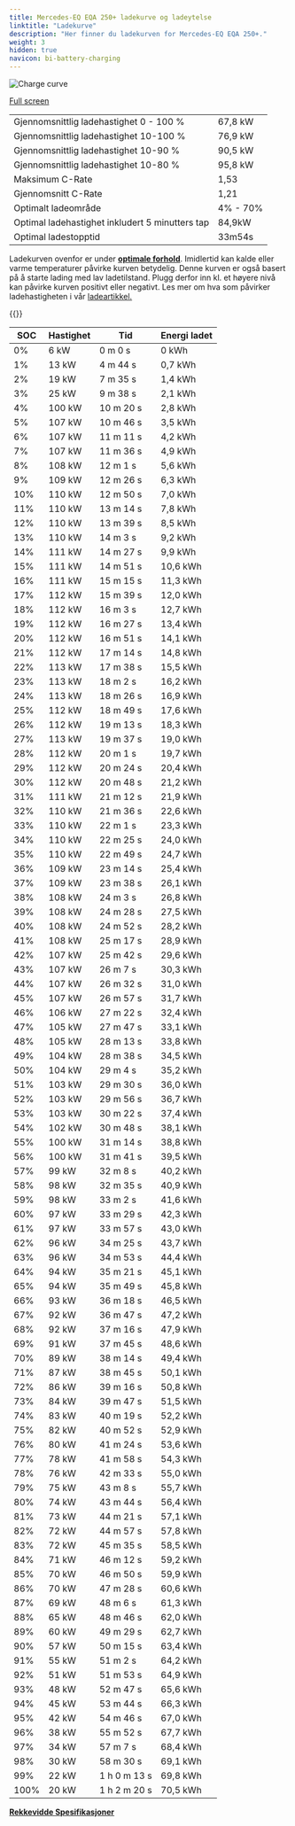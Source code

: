 ```yaml
---
title: Mercedes-EQ EQA 250+ ladekurve og ladeytelse
linktitle: "Ladekurve"
description: "Her finner du ladekurven for Mercedes-EQ EQA 250+."
weight: 3
hidden: true
navicon: bi-battery-charging
---
```

<!-- markdownlint-disable MD033 -->
<img src="/images/models/mercedes/eqa/eqa_250plus/chargingcurve.svg" alt="Charge curve" class="img-fluid">

[Full screen](/images/models/mercedes/eqa/eqa_250plus/chargingcurve.svg)


<table class="table table-striped border">
<tbody>
<tr>
<td>Gjennomsnittlig ladehastighet 0 - 100 %</td><td>67,8 kW</td>
</tr>
<tr>
<td>Gjennomsnittlig ladehastighet 10-100 %</td><td>76,9 kW</td>
</tr>
<tr>
<td>Gjennomsnittlig ladehastighet 10-90 %</td><td>90,5 kW</td>
</tr>
<tr>
<td>Gjennomsnittlig ladehastighet 10-80 %</td><td>95,8 kW</td>
</tr>
<tr>
<td>Maksimum C-Rate</td><td>1,53</td>
</tr>
<tr>
<td>Gjennomsnitt C-Rate</td><td>1,21</td>
</tr>
<tr>
<td>Optimalt ladeområde</td><td>4% - 70%</td>
</tr>
<tr>
<td>Optimal ladehastighet inkludert 5 minutters tap</td><td>84,9kW</td>
</tr>
<tr>
<td>Optimal ladestopptid</td><td>33m54s</td>
</tr>
</tbody>
</table>


Ladekurven ovenfor er under **[optimale forhold](../../../../../technology/battery/charging/#temperatur)**. Imidlertid kan kalde eller varme temperaturer påvirke kurven betydelig. Denne kurven er også basert på å starte lading med lav ladetilstand. Plugg derfor inn kl. et høyere nivå kan påvirke kurven positivt eller negativt. Les mer om hva som påvirker ladehastigheten i vår [ladeartikkel.](../../../../../technology/battery/charging/)


{{<evkxdisplayaddarticle />}}
<table class="table table-striped border">
<thead>
<tr><th>SOC</th><th>Hastighet</th><th>Tid</th><th>Energi ladet</th></tr>
</thead>
<tbody>
<tr>
<td>0%</td><td>6 kW</td><td> 0 m 0 s </td><td>0 kWh </td>
</tr>
<tr>
<td>1%</td><td>13 kW</td><td> 4 m 44 s </td><td>0,7 kWh </td>
</tr>
<tr>
<td>2%</td><td>19 kW</td><td> 7 m 35 s </td><td>1,4 kWh </td>
</tr>
<tr>
<td>3%</td><td>25 kW</td><td> 9 m 38 s </td><td>2,1 kWh </td>
</tr>
<tr>
<td>4%</td><td>100 kW</td><td> 10 m 20 s </td><td>2,8 kWh </td>
</tr>
<tr>
<td>5%</td><td>107 kW</td><td> 10 m 46 s </td><td>3,5 kWh </td>
</tr>
<tr>
<td>6%</td><td>107 kW</td><td> 11 m 11 s </td><td>4,2 kWh </td>
</tr>
<tr>
<td>7%</td><td>107 kW</td><td> 11 m 36 s </td><td>4,9 kWh </td>
</tr>
<tr>
<td>8%</td><td>108 kW</td><td> 12 m 1 s </td><td>5,6 kWh </td>
</tr>
<tr>
<td>9%</td><td>109 kW</td><td> 12 m 26 s </td><td>6,3 kWh </td>
</tr>
<tr>
<td>10%</td><td>110 kW</td><td> 12 m 50 s </td><td>7,0 kWh </td>
</tr>
<tr>
<td>11%</td><td>110 kW</td><td> 13 m 14 s </td><td>7,8 kWh </td>
</tr>
<tr>
<td>12%</td><td>110 kW</td><td> 13 m 39 s </td><td>8,5 kWh </td>
</tr>
<tr>
<td>13%</td><td>110 kW</td><td> 14 m 3 s </td><td>9,2 kWh </td>
</tr>
<tr>
<td>14%</td><td>111 kW</td><td> 14 m 27 s </td><td>9,9 kWh </td>
</tr>
<tr>
<td>15%</td><td>111 kW</td><td> 14 m 51 s </td><td>10,6 kWh </td>
</tr>
<tr>
<td>16%</td><td>111 kW</td><td> 15 m 15 s </td><td>11,3 kWh </td>
</tr>
<tr>
<td>17%</td><td>112 kW</td><td> 15 m 39 s </td><td>12,0 kWh </td>
</tr>
<tr>
<td>18%</td><td>112 kW</td><td> 16 m 3 s </td><td>12,7 kWh </td>
</tr>
<tr>
<td>19%</td><td>112 kW</td><td> 16 m 27 s </td><td>13,4 kWh </td>
</tr>
<tr>
<td>20%</td><td>112 kW</td><td> 16 m 51 s </td><td>14,1 kWh </td>
</tr>
<tr>
<td>21%</td><td>112 kW</td><td> 17 m 14 s </td><td>14,8 kWh </td>
</tr>
<tr>
<td>22%</td><td>113 kW</td><td> 17 m 38 s </td><td>15,5 kWh </td>
</tr>
<tr>
<td>23%</td><td>113 kW</td><td> 18 m 2 s </td><td>16,2 kWh </td>
</tr>
<tr>
<td>24%</td><td>113 kW</td><td> 18 m 26 s </td><td>16,9 kWh </td>
</tr>
<tr>
<td>25%</td><td>112 kW</td><td> 18 m 49 s </td><td>17,6 kWh </td>
</tr>
<tr>
<td>26%</td><td>112 kW</td><td> 19 m 13 s </td><td>18,3 kWh </td>
</tr>
<tr>
<td>27%</td><td>113 kW</td><td> 19 m 37 s </td><td>19,0 kWh </td>
</tr>
<tr>
<td>28%</td><td>112 kW</td><td> 20 m 1 s </td><td>19,7 kWh </td>
</tr>
<tr>
<td>29%</td><td>112 kW</td><td> 20 m 24 s </td><td>20,4 kWh </td>
</tr>
<tr>
<td>30%</td><td>112 kW</td><td> 20 m 48 s </td><td>21,2 kWh </td>
</tr>
<tr>
<td>31%</td><td>111 kW</td><td> 21 m 12 s </td><td>21,9 kWh </td>
</tr>
<tr>
<td>32%</td><td>110 kW</td><td> 21 m 36 s </td><td>22,6 kWh </td>
</tr>
<tr>
<td>33%</td><td>110 kW</td><td> 22 m 1 s </td><td>23,3 kWh </td>
</tr>
<tr>
<td>34%</td><td>110 kW</td><td> 22 m 25 s </td><td>24,0 kWh </td>
</tr>
<tr>
<td>35%</td><td>110 kW</td><td> 22 m 49 s </td><td>24,7 kWh </td>
</tr>
<tr>
<td>36%</td><td>109 kW</td><td> 23 m 14 s </td><td>25,4 kWh </td>
</tr>
<tr>
<td>37%</td><td>109 kW</td><td> 23 m 38 s </td><td>26,1 kWh </td>
</tr>
<tr>
<td>38%</td><td>108 kW</td><td> 24 m 3 s </td><td>26,8 kWh </td>
</tr>
<tr>
<td>39%</td><td>108 kW</td><td> 24 m 28 s </td><td>27,5 kWh </td>
</tr>
<tr>
<td>40%</td><td>108 kW</td><td> 24 m 52 s </td><td>28,2 kWh </td>
</tr>
<tr>
<td>41%</td><td>108 kW</td><td> 25 m 17 s </td><td>28,9 kWh </td>
</tr>
<tr>
<td>42%</td><td>107 kW</td><td> 25 m 42 s </td><td>29,6 kWh </td>
</tr>
<tr>
<td>43%</td><td>107 kW</td><td> 26 m 7 s </td><td>30,3 kWh </td>
</tr>
<tr>
<td>44%</td><td>107 kW</td><td> 26 m 32 s </td><td>31,0 kWh </td>
</tr>
<tr>
<td>45%</td><td>107 kW</td><td> 26 m 57 s </td><td>31,7 kWh </td>
</tr>
<tr>
<td>46%</td><td>106 kW</td><td> 27 m 22 s </td><td>32,4 kWh </td>
</tr>
<tr>
<td>47%</td><td>105 kW</td><td> 27 m 47 s </td><td>33,1 kWh </td>
</tr>
<tr>
<td>48%</td><td>105 kW</td><td> 28 m 13 s </td><td>33,8 kWh </td>
</tr>
<tr>
<td>49%</td><td>104 kW</td><td> 28 m 38 s </td><td>34,5 kWh </td>
</tr>
<tr>
<td>50%</td><td>104 kW</td><td> 29 m 4 s </td><td>35,2 kWh </td>
</tr>
<tr>
<td>51%</td><td>103 kW</td><td> 29 m 30 s </td><td>36,0 kWh </td>
</tr>
<tr>
<td>52%</td><td>103 kW</td><td> 29 m 56 s </td><td>36,7 kWh </td>
</tr>
<tr>
<td>53%</td><td>103 kW</td><td> 30 m 22 s </td><td>37,4 kWh </td>
</tr>
<tr>
<td>54%</td><td>102 kW</td><td> 30 m 48 s </td><td>38,1 kWh </td>
</tr>
<tr>
<td>55%</td><td>100 kW</td><td> 31 m 14 s </td><td>38,8 kWh </td>
</tr>
<tr>
<td>56%</td><td>100 kW</td><td> 31 m 41 s </td><td>39,5 kWh </td>
</tr>
<tr>
<td>57%</td><td>99 kW</td><td> 32 m 8 s </td><td>40,2 kWh </td>
</tr>
<tr>
<td>58%</td><td>98 kW</td><td> 32 m 35 s </td><td>40,9 kWh </td>
</tr>
<tr>
<td>59%</td><td>98 kW</td><td> 33 m 2 s </td><td>41,6 kWh </td>
</tr>
<tr>
<td>60%</td><td>97 kW</td><td> 33 m 29 s </td><td>42,3 kWh </td>
</tr>
<tr>
<td>61%</td><td>97 kW</td><td> 33 m 57 s </td><td>43,0 kWh </td>
</tr>
<tr>
<td>62%</td><td>96 kW</td><td> 34 m 25 s </td><td>43,7 kWh </td>
</tr>
<tr>
<td>63%</td><td>96 kW</td><td> 34 m 53 s </td><td>44,4 kWh </td>
</tr>
<tr>
<td>64%</td><td>94 kW</td><td> 35 m 21 s </td><td>45,1 kWh </td>
</tr>
<tr>
<td>65%</td><td>94 kW</td><td> 35 m 49 s </td><td>45,8 kWh </td>
</tr>
<tr>
<td>66%</td><td>93 kW</td><td> 36 m 18 s </td><td>46,5 kWh </td>
</tr>
<tr>
<td>67%</td><td>92 kW</td><td> 36 m 47 s </td><td>47,2 kWh </td>
</tr>
<tr>
<td>68%</td><td>92 kW</td><td> 37 m 16 s </td><td>47,9 kWh </td>
</tr>
<tr>
<td>69%</td><td>91 kW</td><td> 37 m 45 s </td><td>48,6 kWh </td>
</tr>
<tr>
<td>70%</td><td>89 kW</td><td> 38 m 14 s </td><td>49,4 kWh </td>
</tr>
<tr>
<td>71%</td><td>87 kW</td><td> 38 m 45 s </td><td>50,1 kWh </td>
</tr>
<tr>
<td>72%</td><td>86 kW</td><td> 39 m 16 s </td><td>50,8 kWh </td>
</tr>
<tr>
<td>73%</td><td>84 kW</td><td> 39 m 47 s </td><td>51,5 kWh </td>
</tr>
<tr>
<td>74%</td><td>83 kW</td><td> 40 m 19 s </td><td>52,2 kWh </td>
</tr>
<tr>
<td>75%</td><td>82 kW</td><td> 40 m 52 s </td><td>52,9 kWh </td>
</tr>
<tr>
<td>76%</td><td>80 kW</td><td> 41 m 24 s </td><td>53,6 kWh </td>
</tr>
<tr>
<td>77%</td><td>78 kW</td><td> 41 m 58 s </td><td>54,3 kWh </td>
</tr>
<tr>
<td>78%</td><td>76 kW</td><td> 42 m 33 s </td><td>55,0 kWh </td>
</tr>
<tr>
<td>79%</td><td>75 kW</td><td> 43 m 8 s </td><td>55,7 kWh </td>
</tr>
<tr>
<td>80%</td><td>74 kW</td><td> 43 m 44 s </td><td>56,4 kWh </td>
</tr>
<tr>
<td>81%</td><td>73 kW</td><td> 44 m 21 s </td><td>57,1 kWh </td>
</tr>
<tr>
<td>82%</td><td>72 kW</td><td> 44 m 57 s </td><td>57,8 kWh </td>
</tr>
<tr>
<td>83%</td><td>72 kW</td><td> 45 m 35 s </td><td>58,5 kWh </td>
</tr>
<tr>
<td>84%</td><td>71 kW</td><td> 46 m 12 s </td><td>59,2 kWh </td>
</tr>
<tr>
<td>85%</td><td>70 kW</td><td> 46 m 50 s </td><td>59,9 kWh </td>
</tr>
<tr>
<td>86%</td><td>70 kW</td><td> 47 m 28 s </td><td>60,6 kWh </td>
</tr>
<tr>
<td>87%</td><td>69 kW</td><td> 48 m 6 s </td><td>61,3 kWh </td>
</tr>
<tr>
<td>88%</td><td>65 kW</td><td> 48 m 46 s </td><td>62,0 kWh </td>
</tr>
<tr>
<td>89%</td><td>60 kW</td><td> 49 m 29 s </td><td>62,7 kWh </td>
</tr>
<tr>
<td>90%</td><td>57 kW</td><td> 50 m 15 s </td><td>63,4 kWh </td>
</tr>
<tr>
<td>91%</td><td>55 kW</td><td> 51 m 2 s </td><td>64,2 kWh </td>
</tr>
<tr>
<td>92%</td><td>51 kW</td><td> 51 m 53 s </td><td>64,9 kWh </td>
</tr>
<tr>
<td>93%</td><td>48 kW</td><td> 52 m 47 s </td><td>65,6 kWh </td>
</tr>
<tr>
<td>94%</td><td>45 kW</td><td> 53 m 44 s </td><td>66,3 kWh </td>
</tr>
<tr>
<td>95%</td><td>42 kW</td><td> 54 m 46 s </td><td>67,0 kWh </td>
</tr>
<tr>
<td>96%</td><td>38 kW</td><td> 55 m 52 s </td><td>67,7 kWh </td>
</tr>
<tr>
<td>97%</td><td>34 kW</td><td> 57 m 7 s </td><td>68,4 kWh </td>
</tr>
<tr>
<td>98%</td><td>30 kW</td><td> 58 m 30 s </td><td>69,1 kWh </td>
</tr>
<tr>
<td>99%</td><td>22 kW</td><td>1 h 0 m 13 s </td><td>69,8 kWh </td>
</tr>
<tr>
<td>100%</td><td>20 kW</td><td>1 h 2 m 20 s </td><td>70,5 kWh </td>
</tr>
</tbody>
</table>

<div class="mt-3 mb-3">
<a href="../rangeandconsumption/" class="text-decoration-none text-black">
<strong><i class="bi-arrow-left"></i> Rekkevidde </strong>
</a>
<a href="../specifications/" class="text-decoration-none text-black float-end">
<strong>Spesifikasjoner <i class="bi-arrow-right"></i></strong>
</a>
</div>

